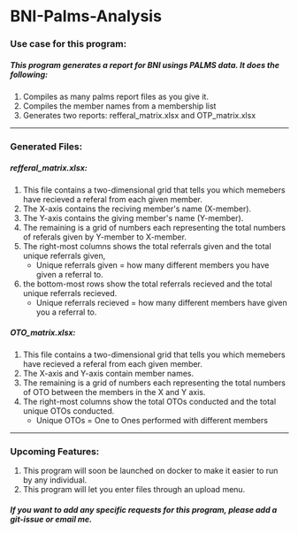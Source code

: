 # BNI-Palms-Analysis

### Use case for this program:
##### This program generates a report for BNI usings PALMS data. It does the following:

1. Compiles as many palms report files as you give it.
2. Compiles the member names from a membership list
3. Generates two reports: refferal_matrix.xlsx and OTP_matrix.xlsx

---
### Generated Files:

##### refferal_matrix.xlsx:
1. This file contains a two-dimensional grid that tells you which memebers have recieved a referal from each given member.
2. The X-axis contains the reciving member's name (X-member).
3. The Y-axis contains the giving member's name (Y-member).
4. The remaining is a grid of numbers each representing the total numbers of referals given by Y-member to X-member.
5. The right-most columns shows the total referrals given and the total unique referrals given,
    - Unique referrals given = how many different members you have given a referral to.
6. the bottom-most rows show the total referrals recieved and the total unique referrals recieved.
    - Unique referrals recieved = how many different members have given you a referral to.


##### OTO_matrix.xlsx:
1. This file contains a two-dimensional grid that tells you which memebers have recieved a referal from each given member.
2. The X-axis and Y-axis contain member names.
3. The remaining is a grid of numbers each representing the total numbers of OTO between the members in the X and Y axis.
4. The right-most columns show the total OTOs conducted and the total unique OTOs conducted.
    - Unique OTOs = One to Ones performed with different members

---
### Upcoming Features:
1. This program will soon be launched on docker to make it easier to run by any individual.
2. This program will let you enter files through an upload menu.

##### If you want to add any specific requests for this program, please add a git-issue or email me.